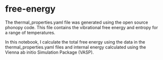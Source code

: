# free-energy
The thermal_properties.yaml file was generated using the open source phonopy code. This file contains the 
vibrational free energy and entropy for a range of temperatures.

In this notebook, I calculate the total free energy using the data in the thermal_properties.yaml files and internal energy calculated using
the Vienna ab initio Simulation Package (VASP).
